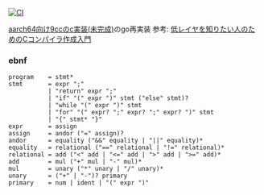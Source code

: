 [![CI](https://github.com/x0y14/gocc/actions/workflows/ci.yml/badge.svg)](https://github.com/x0y14/gocc/actions/workflows/ci.yml)

[aarch64向け9ccのc実装(未完成)](https://github.com/x0y14/9cc)のgo再実装
参考: [低レイヤを知りたい人のためのCコンパイラ作成入門](https://www.sigbus.info/compilerbook)

### ebnf
```
program    = stmt*
stmt       = expr ";"
           | "return" expr ";"
           | "if" "(" expr ")" stmt ("else" stmt)?
           | "while "(" expr ")" stmt
           | "for" "(" expr? ";" expr? ";" expr? ")" stmt
           | "{" stmt* "}"
expr       = assign
assign     = andor ("=" assign)?
andor      = equality ("&&" equality | "||" equality)*
equality   = relational ("==" relational | "!=" relational)*
relational = add ("<" add | "<=" add | ">" add | ">=" add)*
add        = mul ("+" mul | "-" mul)*
mul        = unary ("*" unary | "/" unary)*
unary      = ("+" | "-")? primary
primary    = num | ident | "(" expr ")"
```